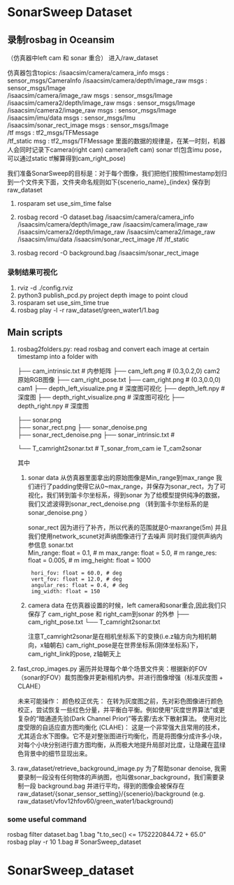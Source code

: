 # SonarSweep Dataset


## 录制rosbag in Oceansim
（仿真器中left cam 和 sonar 重合）
进入/raw_dataset

仿真器包含topics:
    /isaacsim/camera/camera_info          msgs    : sensor_msgs/CameraInfo
    /isaacsim/camera/depth/image_raw      msgs    : sensor_msgs/Image     
    /isaacsim/camera/image_raw            msgs    : sensor_msgs/Image     
    /isaacsim/camera2/depth/image_raw     msgs    : sensor_msgs/Image     
    /isaacsim/camera2/image_raw           msgs    : sensor_msgs/Image     
    /isaacsim/imu/data                   msgs    : sensor_msgs/Imu       
    /isaacsim/sonar_rect_image            msgs    : sensor_msgs/Image     
    /tf                                  msgs    : tf2_msgs/TFMessage    
    /tf_static                             msg     : tf2_msgs/TFMessage
里面的数据的规律是，在某一时刻，机器人会同时记录下camera(right cam) camera(left cam) sonar tf(包含imu pose，可以通过static tf解算得到cam_right_pose)

我们准备SonarSweep的目标是：对于每个图像，我们把他们按照timestamp划归到一个文件夹下面，文件夹命名规则如下{scenerio_name}_{index} 保存到raw_dataset

1. rosparam set use_sim_time false
2. rosbag record -O dataset.bag /isaacsim/camera/camera_info /isaacsim/camera/depth/image_raw /isaacsim/camera/image_raw /isaacsim/camera2/depth/image_raw /isaacsim/camera2/image_raw /isaacsim/imu/data /isaacsim/sonar_rect_image /tf /tf_static

3. rosbag record -O background.bag /isaacsim/sonar_rect_image

### 录制结果可视化
1. rviz -d ./config.rviz 
2. python3 publish_pcd.py 
    project depth image to point cloud
3. rosparam set use_sim_time true
4. rosbag play -l -r raw_dataset/green_water1/1.bag 




## Main scripts
1. rosbag2folders.py:
    read rosbag and convert each image at certain timestamp into a folder with 

    ├── cam_intrinsic.txt   # 内参矩阵
    ├── cam_left.png        # (0.3,0.2,0) cam2 原始RGB图像
    ├── cam_right_pose.txt 
    ├── cam_right.png       # (0.3,0.0,0) cam1 
    ├── depth_left_visualize.png    # 深度图可视化
    ├── depth_left.npy              # 深度图
    ├── depth_right_visualize.png   # 深度图可视化
    ├── depth_right.npy             # 深度图

    ├── sonar.png   
    ├── sonar_rect.png
    ├── sonar_denoise.png   
    ├── sonar_rect_denoise.png
    ├── sonar_intrinsic.txt  # 

    └── T_camright2sonar.txt  # T_sonar_from_cam ie T_cam2sonar

    其中
    1. sonar data 
        从仿真器里面拿出的原始图像是Min_range到max_range
        我们进行了padding使得它从0~max_range，并保存为sonar_rect，为了可视化，我们转到笛卡尔坐标系，得到sonar
        为了给模型提供纯净的数据，我们又滤波得到sonar_rect_denoise.png （转到笛卡尔坐标系的是sonar_denoise.png ）
 
        sonar_rect 因为进行了补齐，所以代表的范围就是0-maxrange(5m)
        并且我们使用network_scunet对声纳图像进行了去噪声
        同时我们提供声纳内参信息 sonar.txt  
            Min_range: float = 0.1, # m
            max_range: float = 5.0, # m
            range_res: float = 0.005, # m
            img_height: float = 1000

            hori_fov: float = 60.0, # deg
            vert_fov: float = 12.0, # deg
            angular_res: float = 0.4, # deg
            img_width: float = 150

    2. camera data
        在仿真器设置的时候，left camera和sonar重合,因此我们只保存了 cam_right_pose 和 right_cam到sonar 的外参
        ├── cam_right_pose.txt 
        └── T_camright2sonar.txt 

        注意T_camright2sonar是在相机坐标系下的变换(i.e.z轴方向为相机朝向，x轴朝右)
        cam_right_pose是在世界坐标系(刚体坐标系)下，cam_right_link的pose, z轴朝天上

2. fast_crop_images.py
    遍历并处理每个单个场景文件夹：根据新的FOV（sonar的FOV）裁剪图像并更新相机内参。并进行图像增强（标准灰度图 + CLAHE）

    未来可能操作：
        颜色校正优先：
            在转为灰度图之前，先对彩色图像进行颜色校正，尝试恢复一些红色分量，并平衡白平衡。例如使用“灰度世界算法”或更复杂的“暗通道先验(Dark Channel Prior)”等去雾/去水下散射算法。
        使用对比度受限的自适应直方图均衡化 (CLAHE)：
            这是一个非常强大且常用的技术，尤其适合水下图像。它不是对整张图进行均衡化，而是将图像分成许多小块，对每个小块分别进行直方图均衡，从而极大地提升局部对比度，让隐藏在蓝绿色背景中的细节显现出来。

3. raw_dataset/retrieve_background_image.py
    为了帮助sonar denoise, 我需要录制一段没有任何物体的声纳图，也叫做sonar_background，我们需要录制一段 background.bag 并进行平均，得到的图像会被保存在 raw_dataset/{sonar_sensor_setting}/{scenerio}/background  (e.g. raw_dataset/vfov12hfov60/green_water1/background)


### some useful command
rosbag filter dataset.bag 1.bag "t.to_sec() <= 1752220844.72 + 65.0"
rosbag play -r 10 1.bag # SonarSweep_dataset
# SonarSweep_dataset
